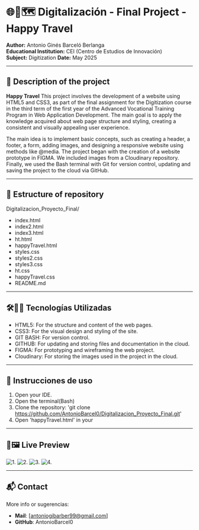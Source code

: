 # 🌐🏰🗺️ Digitalización - Final Project - Happy Travel

**Author:** Antonio Ginés Barceló Berlanga  
**Educational Institution:** CEI (Centro de Estudios de Innovación)  
**Subject:** Digitization
**Date:** May 2025

---

## 📌 Description of the project

**Happy Travel** This project involves the development of a website using HTML5 and CSS3, as part of the final assignment for the Digitization course in the third term of the first year of the Advanced Vocational Training Program in Web Application Development. The main goal is to apply the knowledge acquired about web page structure and styling, creating a consistent and visually appealing user experience.

The main idea is to implement basic concepts, such as creating a header, a footer, a form, adding images, and designing a responsive website using methods like @media. The project began with the creation of a website prototype in FIGMA. We included images from a Cloudinary repository. Finally, we used the Bash terminal with Git for version control, updating and saving the project to the cloud via GitHub.

---

## 📁 Estructure of repository

Digitalizacion_Proyecto_Final/
- index.html
- index2.html
- index3.html
- ht.html
- happyTravel.html
- styles.css
- styles2.css
- styles3.css
- ht.css
- happyTravel.css
- README.md

---

## 🛠️👩‍💻 Tecnologías Utilizadas

- HTML5: For the structure and content of the web pages.
- CSS3: For the visual design and styling of the site.
- GIT BASH: For version control.
- GITHUB: For updating and storing files and documentation in the cloud.
- FIGMA: For prototyping and wireframing the web project.
- Cloudinary: For storing the images used in the project in the cloud.

---

## 🚀 Instrucciones de uso

1. Open your IDE.
2. Open the terminal(Bash)
3. Clone the repository:
   'git clone https://github.com/AntonioBarcel0/Digitalizacion_Proyecto_Final.git'
4. Open 'happyTravel.html' in your

---

## 👀🖼️ Live Preview

![1.](https://res.cloudinary.com/duw8e1ydz/image/upload/v1747591677/Captura_de_pantalla_2025-05-18_a_las_19.41.47_l6vxul.png)
![2.](https://res.cloudinary.com/duw8e1ydz/image/upload/v1747591677/Captura_de_pantalla_2025-05-18_a_las_19.42.10_pkbvhg.png)
![3.](https://res.cloudinary.com/duw8e1ydz/image/upload/v1747591677/Captura_de_pantalla_2025-05-18_a_las_19.42.37_ez0oo7.png)
![4.](https://res.cloudinary.com/duw8e1ydz/image/upload/v1747591677/Captura_de_pantalla_2025-05-18_a_las_19.42.58_frhzml.png)

---

## 📬 Contact
 
More info or sugerencias: 
- **Mail**: [antoniogibarber99@gmail.com]
- **GitHub**: AntonioBarcel0
  
